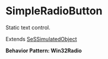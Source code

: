 # SimpleRadioButton

Static text control.
 
Extends [SeSSimulatedObject](SeSSimulatedObject.md)





**Behavior Pattern: Win32Radio**


<!-- ============================== property summary ========================== -->

	
<!-- ============================== action summary ========================== -->





<!-- ============================== property detail ========================== -->
	
	
<!-- ============================== action detail ========================== -->
		


